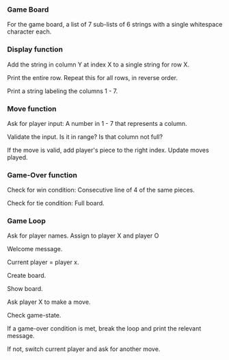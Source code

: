 ### Game Board
For the game board, a list of 7 sub-lists of 6 strings with a
single whitespace character each.

### Display function
Add the string in column Y at index X to a single string for row X.

Print the entire row. Repeat this for all rows, in reverse order.

Print a string labeling the columns 1 - 7.

### Move function
Ask for player input: A number in 1 - 7 that represents a column.

Validate the input. Is it in range? Is that column not full?

If the move is valid, add player's piece to the right index.
Update moves played.

### Game-Over function
Check for win condition: Consecutive line of 4 of the same pieces.

Check for tie condition: Full board.

### Game Loop
Ask for player names. Assign to player X and player O

Welcome message.

Current player = player x.

Create board.

Show board.

Ask player X to make a move.

Check game-state.

If a game-over condition is met, break the loop and print
the relevant message.

If not, switch current player and ask for another move.